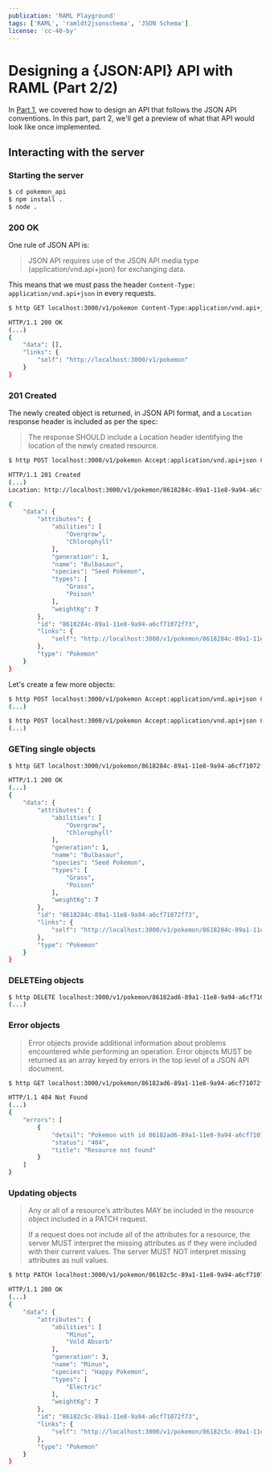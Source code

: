 ```yaml
---
publication: 'RAML Playground'
tags: ['RAML', 'ramldt2jsonschema', 'JSON Schema']
license: 'cc-40-by'
---
```


# Designing a {JSON:API} API with RAML (Part 2/2)

In [Part 1](), we covered how to design an API that follows the JSON API conventions. In this part, part 2, we'll get a preview of what that API would look like once implemented.


## Interacting with the server

### Starting the server

```sh
$ cd pokemon_api
$ npm install .
$ node .
```

### 200 OK

One rule of JSON API is:
> JSON API requires use of the JSON API media type (application/vnd.api+json) for exchanging data.

This means that we must pass the header `Content-Type: application/vnd.api+json` in every requests.

```sh
$ http GET localhost:3000/v1/pokemon Content-Type:application/vnd.api+json

HTTP/1.1 200 OK
(...)
{
    "data": [],
    "links": {
        "self": "http://localhost:3000/v1/pokemon"
    }
}
```

### 201 Created

The newly created object is returned, in JSON API format, and a `Location` response header is included as per the spec:

> The response SHOULD include a Location header identifying the location of the newly created resource.

```sh
$ http POST localhost:3000/v1/pokemon Accept:application/vnd.api+json Content-Type:application/vnd.api+json data:='{"type":"Pokemon","id":"8618284c-89a1-11e8-9a94-a6cf71072f73","attributes":{"name":"Bulbasaur","generation":1,"types":["Grass","Poison"],"species":"Seed Pokemon","abilities":["Overgrow","Chlorophyll"],"weightKg":7}}'

HTTP/1.1 201 Created
(...)
Location: http://localhost:3000/v1/pokemon/8618284c-89a1-11e8-9a94-a6cf71072f73

{
    "data": {
        "attributes": {
            "abilities": [
                "Overgrow",
                "Chlorophyll"
            ],
            "generation": 1,
            "name": "Bulbasaur",
            "species": "Seed Pokemon",
            "types": [
                "Grass",
                "Poison"
            ],
            "weightKg": 7
        },
        "id": "8618284c-89a1-11e8-9a94-a6cf71072f73",
        "links": {
            "self": "http://localhost:3000/v1/pokemon/8618284c-89a1-11e8-9a94-a6cf71072f73"
        },
        "type": "Pokemon"
    }
}

```

Let's create a few more objects:

```sh
$ http POST localhost:3000/v1/pokemon Accept:application/vnd.api+json Content-Type:application/vnd.api+json data:='{"type":"Pokemon","id":"86182ad6-89a1-11e8-9a94-a6cf71072f73","attributes":{"name":"Emolga","generation":5,"types":["Electric","Flying"],"species":"Sky Squirrel Pokemon","abilities":["Static","Motor Drive"],"weightKg":5}}'
(...)

$ http POST localhost:3000/v1/pokemon Accept:application/vnd.api+json Content-Type:application/vnd.api+json data:='{"type":"Pokemon","id":"86182c5c-89a1-11e8-9a94-a6cf71072f73","attributes":{"name":"Minun","generation":3,"types":["Electric"],"species":"Cheering Pokemon","abilities":["Minus","Vold Absorb"],"weightKg":4}}'
(...)
```

### GETing single objects

```sh
$ http GET localhost:3000/v1/pokemon/8618284c-89a1-11e8-9a94-a6cf71072f73 Content-Type:application/vnd.api+json

HTTP/1.1 200 OK
(...)
{
    "data": {
        "attributes": {
            "abilities": [
                "Overgrow",
                "Chlorophyll"
            ],
            "generation": 1,
            "name": "Bulbasaur",
            "species": "Seed Pokemon",
            "types": [
                "Grass",
                "Poison"
            ],
            "weightKg": 7
        },
        "id": "8618284c-89a1-11e8-9a94-a6cf71072f73",
        "links": {
            "self": "http://localhost:3000/v1/pokemon/8618284c-89a1-11e8-9a94-a6cf71072f73"
        },
        "type": "Pokemon"
    }
}
```

### DELETEing objects

```sh
$ http DELETE localhost:3000/v1/pokemon/86182ad6-89a1-11e8-9a94-a6cf71072f73 Content-Type:application/vnd.api+json
(...)
```

### Error objects

> Error objects provide additional information about problems encountered while performing an operation. Error objects MUST be returned as an array keyed by errors in the top level of a JSON API document.

```sh
$ http GET localhost:3000/v1/pokemon/86182ad6-89a1-11e8-9a94-a6cf71072f73 Content-Type:application/vnd.api+json

HTTP/1.1 404 Not Found
(...)
{
    "errors": [
        {
            "detail": "Pokemon with id 86182ad6-89a1-11e8-9a94-a6cf71072f73 not found",
            "status": "404",
            "title": "Resource not found"
        }
    ]
}
```

### Updating objects

> Any or all of a resource’s attributes MAY be included in the resource object included in a PATCH request.
>
> If a request does not include all of the attributes for a resource, the server MUST interpret the missing attributes as if they were included with their current values. The server MUST NOT interpret missing attributes as null values.

```sh
$ http PATCH localhost:3000/v1/pokemon/86182c5c-89a1-11e8-9a94-a6cf71072f73 Accept:application/vnd.api+json Content-Type:application/vnd.api+json data:='{"type":"Pokemon","id":"86182c5c-89a1-11e8-9a94-a6cf71072f73","attributes":{"species":"Happy Pokemon","weightKg":7}}'

HTTP/1.1 200 OK
(...)
{
    "data": {
        "attributes": {
            "abilities": [
                "Minus",
                "Vold Absorb"
            ],
            "generation": 3,
            "name": "Minun",
            "species": "Happy Pokemon",
            "types": [
                "Electric"
            ],
            "weightKg": 7
        },
        "id": "86182c5c-89a1-11e8-9a94-a6cf71072f73",
        "links": {
            "self": "http://localhost:3000/v1/pokemon/86182c5c-89a1-11e8-9a94-a6cf71072f73"
        },
        "type": "Pokemon"
    }
}
```
